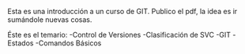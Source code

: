 Esta es una introducción a un curso de GIT.
Publico el pdf, la idea es ir sumándole nuevas cosas.

Éste es el temario:
-Control de Versiones
-Clasificación de SVC
-GIT
-Estados
-Comandos Básicos
